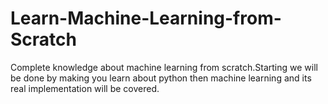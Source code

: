 # Learn-Machine-Learning-from-Scratch
Complete knowledge about machine learning from scratch.Starting we will be done by making you learn about python then machine learning and its real implementation will be covered.

